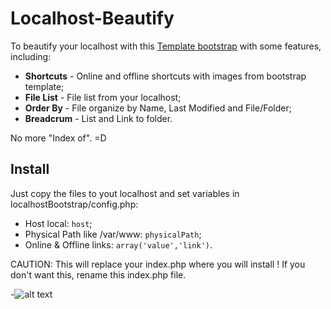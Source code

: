 Localhost-Beautify
==================

To beautify your localhost with this [Template bootstrap](http://getbootstrap.com/) with some features, including:
* **Shortcuts** - Online and offline shortcuts with images from bootstrap template;
* **File List** - File list from your localhost;
* **Order By** - File organize by Name, Last Modified and File/Folder;
* **Breadcrum** - List and Link to folder.

No more "Index of". =D

## Install
Just copy the files to yout localhost and set variables in localhostBootstrap/config.php:

* Host local: `host`;
* Physical Path like /var/www: `physicalPath`;
* Online & Offline links: `array('value','link')`.

CAUTION: This will replace your index.php where you will install !
If you don't want this, rename this index.php file.

-![alt text](http://i.imgur.com/vD6oXas.png "My localhost =D")
